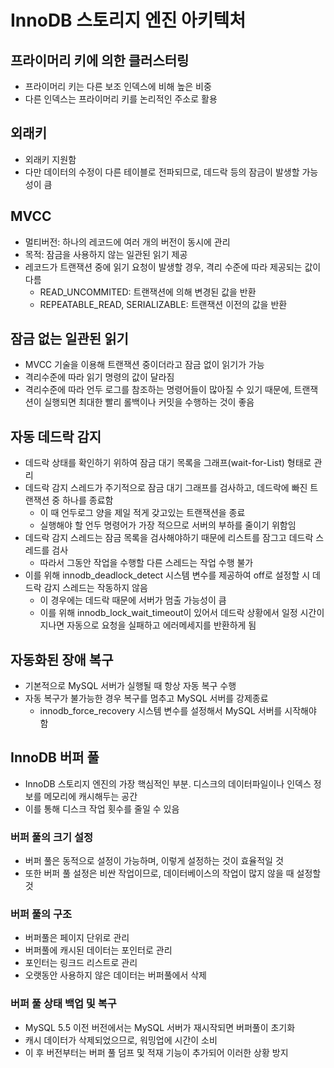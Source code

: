 # InnoDB 스토리지 엔진 아키텍처
## 프라이머리 키에 의한 클러스터링
- 프라이머리 키는 다른 보조 인덱스에 비해 높은 비중
- 다른 인덱스는 프라이머리 키를 논리적인 주소로 활용
  
## 외래키
- 외래키 지원함
- 다만 데이터의 수정이 다른 테이블로 전파되므로, 데드락 등의 잠금이 발생할 가능성이 큼

## MVCC
- 멀티버전: 하나의 레코드에 여러 개의 버전이 동시에 관리
- 목적: 잠금을 사용하지 않는 일관된 읽기 제공
- 레코드가 트랜잭션 중에 읽기 요청이 발생할 경우, 격리 수준에 따라 제공되는 값이 다름
  - READ_UNCOMMITED: 트랜잭션에 의해 변경된 값을 반환
  - REPEATABLE_READ, SERIALIZABLE: 트랜잭션 이전의 값을 반환


## 잠금 없는 일관된 읽기
- MVCC 기술을 이용해 트랜잭션 중이더라고 잠금 없이 읽기가 가능
- 격리수준에 따라 읽기 명령의 값이 달라짐
- 격리수준에 따라 언두 로그를 참조하는 명령어들이 많아질 수 있기 때문에, 트랜잭션이 실행되면 최대한 빨리 롤백이나 커밋을 수행하는 것이 좋음

## 자동 데드락 감지
- 데드락 상태를 확인하기 위하여 잠금 대기 목록을 그래프(wait-for-List) 형태로 관리
- 데드락 감지 스레드가 주기적으로 잠금 대기 그래프를 검사하고, 데드락에 빠진 트랜잭션 중 하나를 종료함
  - 이 때 언두로그 양을 제일 적게 갖고있는 트랜잭션을 종료
  - 실행해야 할 언두 명령어가 가장 적으므로 서버의 부하를 줄이기 위함임
- 데드락 감지 스레드는 잠금 목록을 검사해야하기 때문에 리스트를 잠그고 데드락 스레드를 검사
  - 따라서 그동안 작업을 수행할 다른 스레드는 작업 수행 불가
- 이를 위해 innodb_deadlock_detect 시스템 변수를 제공하여 off로 설정할 시 데드락 감지 스레드는 작동하지 않음
  - 이 경우에는 데드락 때문에 서버가 멈출 가능성이 큼
  - 이를 위해 innodb_lock_wait_timeout이 있어서 데드락 상황에서 일정 시간이 지나면 자동으로 요청을 실패하고 에러메세지를 반환하게 됨

## 자동화된 장애 복구
- 기본적으로 MySQL 서버가 실행될 때 항상 자동 복구 수행
- 자동 복구가 불가능한 경우 복구를 멈추고 MySQL 서버를 강제종료
  - innodb_force_recovery 시스템 변수를 설정해서 MySQL 서버를 시작해야 함

## InnoDB 버퍼 풀
- InnoDB 스토리지 엔진의 가장 핵심적인 부분. 디스크의 데이터파일이나 인덱스 정보를 메모리에 캐시해두는 공간
- 이를 통해 디스크 작업 횟수를 줄일 수 있음

### 버퍼 풀의 크기 설정
- 버퍼 풀은 동적으로 설정이 가능하며, 이렇게 설정하는 것이 효율적일 것
- 또한 버퍼 풀 설정은 비싼 작업이므로, 데이터베이스의 작업이 많지 않을 때 설정할 것

### 버퍼 풀의 구조
- 버퍼풀은 페이지 단위로 관리
- 버퍼풀에 캐시된 데이터는 포인터로 관리
- 포인터는 링크드 리스트로 관리
- 오랫동안 사용하지 않은 데이터는 버퍼풀에서 삭제

### 버퍼 풀 상태 백업 및 복구
- MySQL 5.5 이전 버전에서는 MySQL 서버가 재시작되면 버퍼풀이 초기화
- 캐시 데이터가 삭제되었으므로, 워밍업에 시간이 소비
- 이 후 버전부터는 버퍼 풀 덤프 및 적재 기능이 추가되어 이러한 상황 방지

